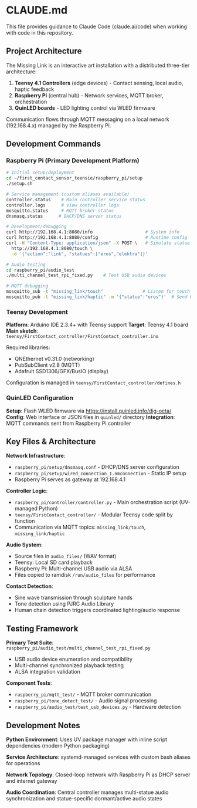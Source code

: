# CLAUDE.md

This file provides guidance to Claude Code (claude.ai/code) when working with code in this repository.

## Project Architecture

The Missing Link is an interactive art installation with a distributed three-tier architecture:

1. **Teensy 4.1 Controllers** (edge devices) - Contact sensing, local audio, haptic feedback
2. **Raspberry Pi** (central hub) - Network services, MQTT broker, orchestration  
3. **QuinLED boards** - LED lighting control via WLED firmware

Communication flows through MQTT messaging on a local network (192.168.4.x) managed by the Raspberry Pi.

## Development Commands

### Raspberry Pi (Primary Development Platform)

```bash
# Initial setup/deployment
cd ~/first_contact_sensor_teensie/raspberry_pi/setup
./setup.sh

# Service management (custom aliases available)
controller.status    # Main controller service status
controller.logs      # View controller logs
mosquitto.status     # MQTT broker status
dnsmasq.status      # DHCP/DNS server status

# Development/debugging
curl http://192.168.4.1:8080/info                    # System info
curl http://192.168.4.1:8080/config                  # Runtime config
curl -H "Content-Type: application/json" -X POST \   # Simulate statue link
  http://192.168.4.1:8080/touch \
  -d '{"action":"link", "statues":["eros","elektra"]}'

# Audio testing
cd raspberry_pi/audio_test
./multi_channel_test_rpi_fixed.py    # Test USB audio devices

# MQTT debugging
mosquitto_sub -t "missing_link/touch"               # Listen for touch events
mosquitto_pub -t "missing_link/haptic" -m '{"statue":"eros"}'  # Send haptic cmd
```

### Teensy Development

**Platform**: Arduino IDE 2.3.4+ with Teensy support
**Target**: Teensy 4.1 board
**Main sketch**: `teensy/FirstContact_controller/FirstContact_controller.ino`

Required libraries:
- QNEthernet v0.31.0 (networking)
- PubSubClient v2.8 (MQTT)
- Adafruit SSD1306/GFX/BusIO (display)

Configuration is managed in `teensy/FirstContact_controller/defines.h`

### QuinLED Configuration

**Setup**: Flash WLED firmware via https://install.quinled.info/dig-octa/
**Config**: Web interface or JSON files in `quinled/` directory
**Integration**: MQTT commands sent from Raspberry Pi controller

## Key Files & Architecture

**Network Infrastructure**:
- `raspberry_pi/setup/dnsmasq.conf` - DHCP/DNS server configuration
- `raspberry_pi/setup/wired_connection_1.nmconnection` - Static IP setup
- Raspberry Pi serves as gateway at 192.168.4.1

**Controller Logic**:
- `raspberry_pi/controller/controller.py` - Main orchestration script (UV-managed Python)
- `teensy/FirstContact_controller/` - Modular Teensy code split by function
- Communication via MQTT topics: `missing_link/touch`, `missing_link/haptic`

**Audio System**:
- Source files in `audio_files/` (WAV format)
- Teensy: Local SD card playback
- Raspberry Pi: Multi-channel USB audio via ALSA
- Files copied to ramdisk `/run/audio_files` for performance

**Contact Detection**:
- Sine wave transmission through sculpture hands
- Tone detection using PJRC Audio Library
- Human chain detection triggers coordinated lighting/audio response

## Testing Framework

**Primary Test Suite**: `raspberry_pi/audio_test/multi_channel_test_rpi_fixed.py`
- USB audio device enumeration and compatibility
- Multi-channel synchronized playback testing
- ALSA integration validation

**Component Tests**:
- `raspberry_pi/mqtt_test/` - MQTT broker communication
- `raspberry_pi/tone_detect_test/` - Audio signal processing
- `raspberry_pi/audio_test/test_usb_devices.py` - Hardware detection

## Development Notes

**Python Environment**: Uses UV package manager with inline script dependencies (modern Python packaging)

**Service Architecture**: systemd-managed services with custom bash aliases for operations

**Network Topology**: Closed-loop network with Raspberry Pi as DHCP server and internet gateway

**Audio Coordination**: Central controller manages multi-statue audio synchronization and statue-specific dormant/active audio states